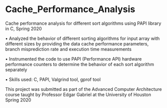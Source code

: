 # Cache_Performance_Analysis
Cache performance analysis for different sort algorithms using PAPI library in C, Spring 2020

•	Analyzed the behavior of different sorting algorithms for input array with different sizes by providing the data cache performance parameters, branch misprediction rate and execution time measurements

•	Instrumented the code to use PAPI (Performance API) hardware performance counters to determine the behavior of each sort algorithm separately

•	Skills used: C, PAPI, Valgrind tool, gprof tool

This project was submitted as part of the Advanced Computer Architecture course taught by Professor Edgar Gabriel at the University of Houston Spring 2020

